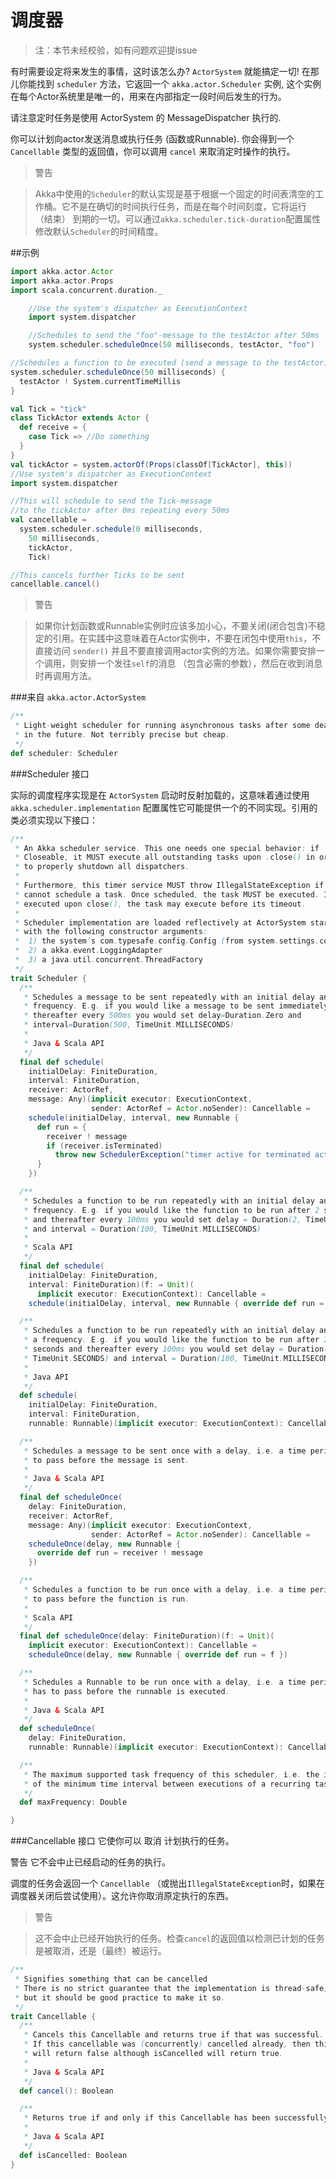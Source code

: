 # 调度器

> 注：本节未经校验，如有问题欢迎提issue

有时需要设定将来发生的事情，这时该怎么办? `ActorSystem` 就能搞定一切! 在那儿你能找到 `scheduler` 方法，它返回一个 `akka.actor.Scheduler` 实例, 这个实例在每个Actor系统里是唯一的，用来在内部指定一段时间后发生的行为。

请注意定时任务是使用 ActorSystem 的 MessageDispatcher 执行的.

你可以计划向actor发送消息或执行任务 (函数或Runnable). 你会得到一个 ``Cancellable`` 类型的返回值，你可以调用 `cancel` 来取消定时操作的执行。

> 警告

> Akka中使用的``Scheduler``的默认实现是基于根据一个固定的时间表清空的工作桶。它不是在确切的时间执行任务，而是在每个时间刻度，它将运行 （结束） 到期的一切。可以通过``akka.scheduler.tick-duration``配置属性修改默认``Scheduler``的时间精度。

##示例

```scala
import akka.actor.Actor
import akka.actor.Props
import scala.concurrent.duration._

    //Use the system's dispatcher as ExecutionContext
    import system.dispatcher

    //Schedules to send the "foo"-message to the testActor after 50ms
    system.scheduler.scheduleOnce(50 milliseconds, testActor, "foo")
```

```scala
//Schedules a function to be executed (send a message to the testActor) after 50ms
system.scheduler.scheduleOnce(50 milliseconds) {
  testActor ! System.currentTimeMillis
}
```

```scala
val Tick = "tick"
class TickActor extends Actor {
  def receive = {
    case Tick => //Do something
  }
}
val tickActor = system.actorOf(Props(classOf[TickActor], this))
//Use system's dispatcher as ExecutionContext
import system.dispatcher

//This will schedule to send the Tick-message
//to the tickActor after 0ms repeating every 50ms
val cancellable =
  system.scheduler.schedule(0 milliseconds,
    50 milliseconds,
    tickActor,
    Tick)

//This cancels further Ticks to be sent
cancellable.cancel()
```

> 警告

> 如果你计划函数或Runnable实例时应该多加小心，不要关闭(闭合包含)不稳定的引用。在实践中这意味着在Actor实例中，不要在闭包中使用``this``，不直接访问 ``sender()`` 并且不要直接调用actor实例的方法。如果你需要安排一个调用，则安排一个发往``self``的消息 （包含必需的参数），然后在收到消息时再调用方法。

###来自 ``akka.actor.ActorSystem``

```scala
/**
 * Light-weight scheduler for running asynchronous tasks after some deadline
 * in the future. Not terribly precise but cheap.
 */
def scheduler: Scheduler
```

###Scheduler 接口

实际的调度程序实现是在 `ActorSystem` 启动时反射加载的，这意味着通过使用 ``akka.scheduler.implementation`` 配置属性它可能提供一个的不同实现。引用的类必须实现以下接口：

```scala
/**
 * An Akka scheduler service. This one needs one special behavior: if
 * Closeable, it MUST execute all outstanding tasks upon .close() in order
 * to properly shutdown all dispatchers.
 *
 * Furthermore, this timer service MUST throw IllegalStateException if it
 * cannot schedule a task. Once scheduled, the task MUST be executed. If
 * executed upon close(), the task may execute before its timeout.
 *
 * Scheduler implementation are loaded reflectively at ActorSystem start-up
 * with the following constructor arguments:
 *  1) the system’s com.typesafe.config.Config (from system.settings.config)
 *  2) a akka.event.LoggingAdapter
 *  3) a java.util.concurrent.ThreadFactory
 */
trait Scheduler {
  /**
   * Schedules a message to be sent repeatedly with an initial delay and
   * frequency. E.g. if you would like a message to be sent immediately and
   * thereafter every 500ms you would set delay=Duration.Zero and
   * interval=Duration(500, TimeUnit.MILLISECONDS)
   *
   * Java & Scala API
   */
  final def schedule(
    initialDelay: FiniteDuration,
    interval: FiniteDuration,
    receiver: ActorRef,
    message: Any)(implicit executor: ExecutionContext,
                  sender: ActorRef = Actor.noSender): Cancellable =
    schedule(initialDelay, interval, new Runnable {
      def run = {
        receiver ! message
        if (receiver.isTerminated)
          throw new SchedulerException("timer active for terminated actor")
      }
    })

  /**
   * Schedules a function to be run repeatedly with an initial delay and a
   * frequency. E.g. if you would like the function to be run after 2 seconds
   * and thereafter every 100ms you would set delay = Duration(2, TimeUnit.SECONDS)
   * and interval = Duration(100, TimeUnit.MILLISECONDS)
   *
   * Scala API
   */
  final def schedule(
    initialDelay: FiniteDuration,
    interval: FiniteDuration)(f: ⇒ Unit)(
      implicit executor: ExecutionContext): Cancellable =
    schedule(initialDelay, interval, new Runnable { override def run = f })

  /**
   * Schedules a function to be run repeatedly with an initial delay and
   * a frequency. E.g. if you would like the function to be run after 2
   * seconds and thereafter every 100ms you would set delay = Duration(2,
   * TimeUnit.SECONDS) and interval = Duration(100, TimeUnit.MILLISECONDS)
   *
   * Java API
   */
  def schedule(
    initialDelay: FiniteDuration,
    interval: FiniteDuration,
    runnable: Runnable)(implicit executor: ExecutionContext): Cancellable

  /**
   * Schedules a message to be sent once with a delay, i.e. a time period that has
   * to pass before the message is sent.
   *
   * Java & Scala API
   */
  final def scheduleOnce(
    delay: FiniteDuration,
    receiver: ActorRef,
    message: Any)(implicit executor: ExecutionContext,
                  sender: ActorRef = Actor.noSender): Cancellable =
    scheduleOnce(delay, new Runnable {
      override def run = receiver ! message
    })

  /**
   * Schedules a function to be run once with a delay, i.e. a time period that has
   * to pass before the function is run.
   *
   * Scala API
   */
  final def scheduleOnce(delay: FiniteDuration)(f: ⇒ Unit)(
    implicit executor: ExecutionContext): Cancellable =
    scheduleOnce(delay, new Runnable { override def run = f })

  /**
   * Schedules a Runnable to be run once with a delay, i.e. a time period that
   * has to pass before the runnable is executed.
   *
   * Java & Scala API
   */
  def scheduleOnce(
    delay: FiniteDuration,
    runnable: Runnable)(implicit executor: ExecutionContext): Cancellable

  /**
   * The maximum supported task frequency of this scheduler, i.e. the inverse
   * of the minimum time interval between executions of a recurring task, in Hz.
   */
  def maxFrequency: Double

}
```

###Cancellable 接口
它使你可以 取消 计划执行的任务。

警告
它不会中止已经启动的任务的执行。

调度的任务会返回一个 `Cancellable` （或抛出`IllegalStateException`时，如果在调度器关闭后尝试使用）。这允许你取消原定执行的东西。

> 警告

> 这不会中止已经开始执行的任务。检查``cancel``的返回值以检测已计划的任务是被取消，还是（最终）被运行。

```scala
/**
 * Signifies something that can be cancelled
 * There is no strict guarantee that the implementation is thread-safe,
 * but it should be good practice to make it so.
 */
trait Cancellable {
  /**
   * Cancels this Cancellable and returns true if that was successful.
   * If this cancellable was (concurrently) cancelled already, then this method
   * will return false although isCancelled will return true.
   *
   * Java & Scala API
   */
  def cancel(): Boolean

  /**
   * Returns true if and only if this Cancellable has been successfully cancelled
   *
   * Java & Scala API
   */
  def isCancelled: Boolean
}
```


